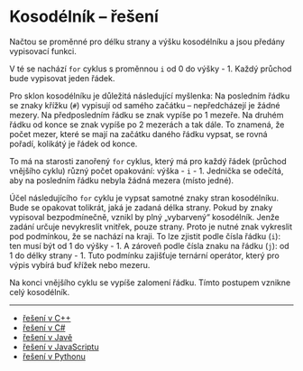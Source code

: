 # Kosodélník – řešení

Načtou se proměnné pro délku strany a výšku kosodélníku a jsou předány vypisovací funkci.

V té se nachází `for` cyklus s proměnnou `i` od 0 do výšky - 1. Každý průchod bude vypisovat jeden řádek.

Pro sklon kosodélníku je důležitá následující myšlenka: Na posledním řádku se znaky křížku (`#`) vypisují od samého
začátku – nepředcházejí je žádné mezery. Na předposledním řádku se znak vypíše po 1 mezeře. Na druhém řádku od konce se
znak vypíše po 2 mezerách a tak dále. To znamená, že počet mezer, které se mají na začátku daného řádku vypsat, se rovná
pořadí, kolikátý je řádek od konce.

To má na starosti zanořený `for` cyklus, který má pro každý řádek (průchod vnějšího cyklu) různý počet opakování:
výška - `i` - 1. Jednička se odečítá, aby na posledním řádku nebyla žádná mezera (místo jedné).

Účel následujícího `for` cyklu je vypsat samotné znaky stran kosodélníku. Bude se opakovat tolikrát, jaká je zadaná
délka strany. Pokud by znaky vypisoval bezpodmínečně, vznikl by plný „vybarvený“ kosodélník. Jenže zadání určuje
nevykreslit vnitřek, pouze strany. Proto je nutné znak vykreslit pod podmínkou, že se nachází na kraji. To lze zjistit
podle čísla řádku (`i`): ten musí být od 1 do výšky - 1. A zároveň podle čísla znaku na řádku (`j`): od 1 do délky
strany - 1. Tuto podmínku zajišťuje ternární operátor, který pro výpis vybírá buď křížek nebo mezeru.

Na konci vnějšího cyklu se vypíše zalomení řádku. Tímto postupem vznikne celý kosodélník.

---

- [řešení v C++](main.cpp)
- [řešení v C#](main.cs)
- [řešení v Javě](main.java)
- [řešení v JavaScriptu](main.js)
- [řešení v Pythonu](main.py)
